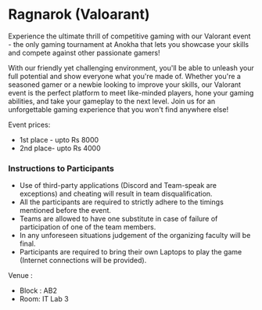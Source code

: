 # Ragnarok (Valoarant)

Experience the ultimate thrill of competitive gaming with our Valorant event - the only gaming tournament at Anokha that lets you showcase your skills and compete against other passionate gamers!  

With our friendly yet challenging environment, you'll be able to unleash your full potential and show everyone what you're made of. Whether you're a seasoned gamer or a newbie looking to improve your skills, our Valorant event is the perfect platform to meet like-minded players, hone your gaming abilities, and take your gameplay to the next level. Join us for an unforgettable gaming experience that you won't find anywhere else! 

Event prices:
- 1st place - upto Rs 8000
- 2nd place- upto Rs 4000


### Instructions to Participants

-   Use of third-party applications (Discord and Team-speak are exceptions) and cheating will result in team disqualification.    
-   All the participants are required to strictly adhere to the timings mentioned before the event.    
-   Teams are allowed to have one substitute in case of failure of participation of one of the team members.    
-   In any unforeseen situations judgement of the organizing faculty will be final.    
-   Participants are required to bring their own Laptops to play the game (Internet connections will be provided).

Venue :
- Block : AB2
- Room: IT Lab 3
